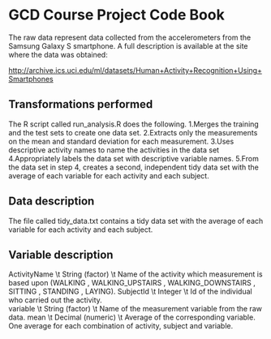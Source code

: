 # GCD Course Project Code Book
The raw data represent data collected from the accelerometers from the Samsung Galaxy S smartphone. A full description is available at the site where the data was obtained: 

http://archive.ics.uci.edu/ml/datasets/Human+Activity+Recognition+Using+Smartphones 

## Transformations performed
The R script called run_analysis.R does the following. 
1.Merges the training and the test sets to create one data set.
2.Extracts only the measurements on the mean and standard deviation for each measurement. 
3.Uses descriptive activity names to name the activities in the data set
4.Appropriately labels the data set with descriptive variable names. 
5.From the data set in step 4, creates a second, independent tidy data set with the average of each variable for each activity and each subject.

## Data description
The file called tidy_data.txt contains a tidy data set with the average of each variable for each activity and each subject.

## Variable description
ActivityName \t String (factor) \t Name of the activity which measurement is based upon (WALKING
, WALKING_UPSTAIRS
, WALKING_DOWNSTAIRS
, SITTING
, STANDING
, LAYING). 
SubjectId \t Integer \t Id of the individual who carried out the activity.   
variable \t String (factor) \t  Name of the measurement variable from the raw data.
mean \t Decimal (numeric) \t Average of the corresponding variable. One average for each combination of activity, subject and variable. 



